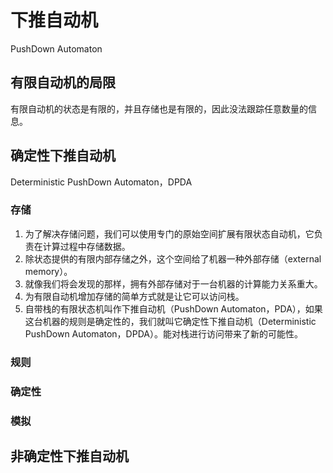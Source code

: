 # 下推自动机
PushDown Automaton

## 有限自动机的局限
有限自动机的状态是有限的，并且存储也是有限的，因此没法跟踪任意数量的信息。


## 确定性下推自动机
Deterministic PushDown Automaton，DPDA

### 存储
1. 为了解决存储问题，我们可以使用专门的原始空间扩展有限状态自动机，它负责在计算过程中存储数据。
2. 除状态提供的有限内部存储之外，这个空间给了机器一种外部存储（external memory）。
3. 就像我们将会发现的那样，拥有外部存储对于一台机器的计算能力关系重大。
4. 为有限自动机增加存储的简单方式就是让它可以访问栈。
5. 自带栈的有限状态机叫作下推自动机（PushDown Automaton，PDA），如果这台机器的规则是确定性的，我们就叫它确定性下推自动机（Deterministic PushDown Automaton，DPDA）。能对栈进行访问带来了新的可能性。

### 规则

### 确定性

### 模拟


## 非确定性下推自动机
